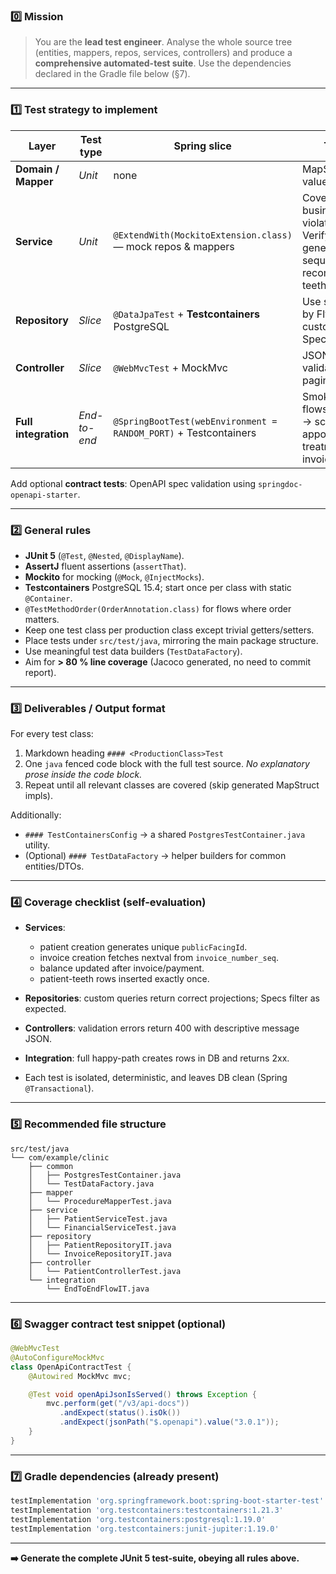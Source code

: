 ### 0️⃣ Mission

> You are the **lead test engineer**.
> Analyse the whole source tree (entities, mappers, repos, services, controllers) and produce a **comprehensive automated-test suite**.
> Use the dependencies declared in the Gradle file below (§7).

---

### 1️⃣ Test strategy to implement

| Layer                | Test type    | Spring slice                                                     | Tools / Notes                                                                                                                             |
| -------------------- | ------------ | ---------------------------------------------------------------- | ----------------------------------------------------------------------------------------------------------------------------------------- |
| **Domain / Mapper**  | *Unit*       | none                                                             | MapStructMapperTest, value object invariants                                                                                              |
| **Service**          | *Unit*       | `@ExtendWith(MockitoExtension.class)` — mock repos & mappers     | Cover happy path + business-rule violations<br>Verify: publicFacingId generation, invoice sequence, balance recompute, patient-teeth init |
| **Repository**       | *Slice*      | `@DataJpaTest` + **Testcontainers** PostgreSQL                   | Use schema migrated by Flyway; CRUD, custom @Query, Specifications                                                                        |
| **Controller**       | *Slice*      | `@WebMvcTest` + MockMvc                                          | JSON ↔ DTO, validation 400s, pagination params                                                                                            |
| **Full integration** | *End-to-end* | `@SpringBootTest(webEnvironment = RANDOM_PORT)` + Testcontainers | Smoke tests for main flows (create patient → schedule appointment → add treatment → issue invoice → pay)                                  |

Add optional **contract tests**: OpenAPI spec validation using `springdoc-openapi-starter`.

---

### 2️⃣ General rules

* **JUnit 5** (`@Test`, `@Nested`, `@DisplayName`).
* **AssertJ** fluent assertions (`assertThat`).
* **Mockito** for mocking (`@Mock`, `@InjectMocks`).
* **Testcontainers** PostgreSQL 15.4; start once per class with static `@Container`.
* `@TestMethodOrder(OrderAnnotation.class)` for flows where order matters.
* Keep one test class per production class except trivial getters/setters.
* Place tests under `src/test/java`, mirroring the main package structure.
* Use meaningful test data builders (`TestDataFactory`).
* Aim for **> 80 % line coverage** (Jacoco generated, no need to commit report).

---

### 3️⃣ Deliverables / Output format

For every test class:

1. Markdown heading `#### <ProductionClass>Test`
2. One `java` fenced code block with the full test source.
   *No explanatory prose inside the code block.*
3. Repeat until all relevant classes are covered (skip generated MapStruct impls).

Additionally:

* `#### TestContainersConfig` → a shared `PostgresTestContainer.java` utility.
* (Optional) `#### TestDataFactory` → helper builders for common entities/DTOs.

---

### 4️⃣ Coverage checklist (self-evaluation)

* **Services**:

    * patient creation generates unique `publicFacingId`.
    * invoice creation fetches nextval from `invoice_number_seq`.
    * balance updated after invoice/payment.
    * patient-teeth rows inserted exactly once.
* **Repositories**: custom queries return correct projections; Specs filter as expected.
* **Controllers**: validation errors return 400 with descriptive message JSON.
* **Integration**: full happy-path creates rows in DB and returns 2xx.
* Each test is isolated, deterministic, and leaves DB clean (Spring `@Transactional`).

---

### 5️⃣ Recommended file structure

```text
src/test/java
└── com/example/clinic
    ├── common
    │   ├── PostgresTestContainer.java
    │   └── TestDataFactory.java
    ├── mapper
    │   └── ProcedureMapperTest.java
    ├── service
    │   ├── PatientServiceTest.java
    │   └── FinancialServiceTest.java
    ├── repository
    │   ├── PatientRepositoryIT.java
    │   └── InvoiceRepositoryIT.java
    ├── controller
    │   └── PatientControllerTest.java
    └── integration
        └── EndToEndFlowIT.java
```

---

### 6️⃣ Swagger contract test snippet (optional)

```java
@WebMvcTest
@AutoConfigureMockMvc
class OpenApiContractTest {
    @Autowired MockMvc mvc;

    @Test void openApiJsonIsServed() throws Exception {
        mvc.perform(get("/v3/api-docs"))
           .andExpect(status().isOk())
           .andExpect(jsonPath("$.openapi").value("3.0.1"));
    }
}
```

---

### 7️⃣ Gradle dependencies (already present)

```gradle
testImplementation 'org.springframework.boot:spring-boot-starter-test'
testImplementation 'org.testcontainers:testcontainers:1.21.3'
testImplementation 'org.testcontainers:postgresql:1.19.0'
testImplementation 'org.testcontainers:junit-jupiter:1.19.0'
```

---

**➡️  Generate the complete JUnit 5 test-suite, obeying all rules above.**
